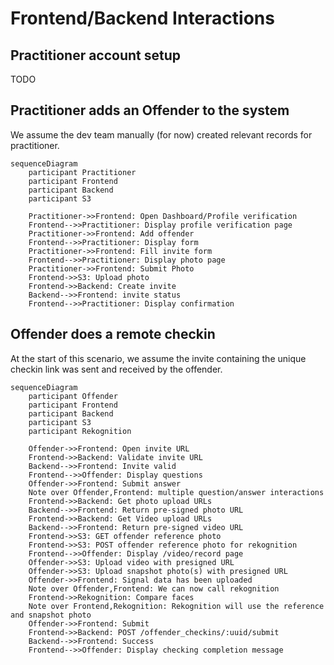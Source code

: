 # Frontend/Backend Interactions

## Practitioner account setup

TODO

## Practitioner adds an Offender to the system

We assume the dev team manually (for now) created relevant records 
for practitioner.

```mermaid
sequenceDiagram
    participant Practitioner
    participant Frontend
    participant Backend
    participant S3
        
    Practitioner->>Frontend: Open Dashboard/Profile verification
    Frontend-->>Practitioner: Display profile verification page
    Practitioner->>Frontend: Add offender
    Frontend-->>Practitioner: Display form
    Practitioner->>Frontend: Fill invite form
    Frontend-->>Practitioner: Display photo page
    Practitioner->>Frontend: Submit Photo
    Frontend->>S3: Upload photo
    Frontend->>Backend: Create invite 
    Backend-->>Frontend: invite status
    Frontend-->>Practitioner: Display confirmation
```

## Offender does a remote checkin

At the start of this scenario, we assume the invite containing the unique checkin link 
was sent and received by the offender.

```mermaid
sequenceDiagram
    participant Offender
    participant Frontend
    participant Backend
    participant S3
    participant Rekognition
        
    Offender->>Frontend: Open invite URL
    Frontend->>Backend: Validate invite URL
    Backend-->>Frontend: Invite valid
    Frontend-->>Offender: Display questions
    Offender->>Frontend: Submit answer
    Note over Offender,Frontend: multiple question/answer interactions
    Frontend->>Backend: Get photo upload URLs
    Backend-->>Frontend: Return pre-signed photo URL
    Frontend->>Backend: Get Video upload URLs
    Backend-->>Frontend: Return pre-signed video URL
    Frontend->>S3: GET offender reference photo
    Frontend->>S3: POST offender reference photo for rekognition
    Frontend-->>Offender: Display /video/record page
    Offender->>S3: Upload video with presigned URL
    Offender->>S3: Upload snapshot photo(s) with presigned URL
    Offender->>Frontend: Signal data has been uploaded
    Note over Offender,Frontend: We can now call rekognition
    Frontend->>Rekognition: Compare faces
    Note over Frontend,Rekognition: Rekognition will use the reference and snapshot photo
    Offender->>Frontend: Submit
    Frontend->>Backend: POST /offender_checkins/:uuid/submit
    Backend-->>Frontend: Success
    Frontend-->>Offender: Display checking completion message
```